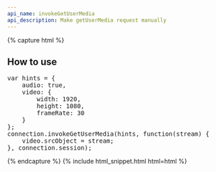 ```yaml
---
api_name: invokeGetUserMedia
api_description: Make getUserMedia request manually
---
```


{% capture html %}

<section>
    <h2>How to use</h2>
<pre>
var hints = {
    audio: true,
    video: {
        width: 1920,
        height: 1080,
        frameRate: 30
    }
};
connection.invokeGetUserMedia(hints, function(stream) {
    video.srcObject = stream;
}, connection.session);
</pre>
</section>

{% endcapture %}
{% include html_snippet.html html=html %}
